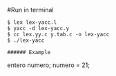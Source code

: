 #Run in terminal
```
$ lex lex-yacc.l
$ yacc -d lex-yacc.y
$ cc lex.yy.c y.tab.c -o lex-yacc
$ ./lex-yacc

###### Example 
```
entero numero;
numero = 21;
```